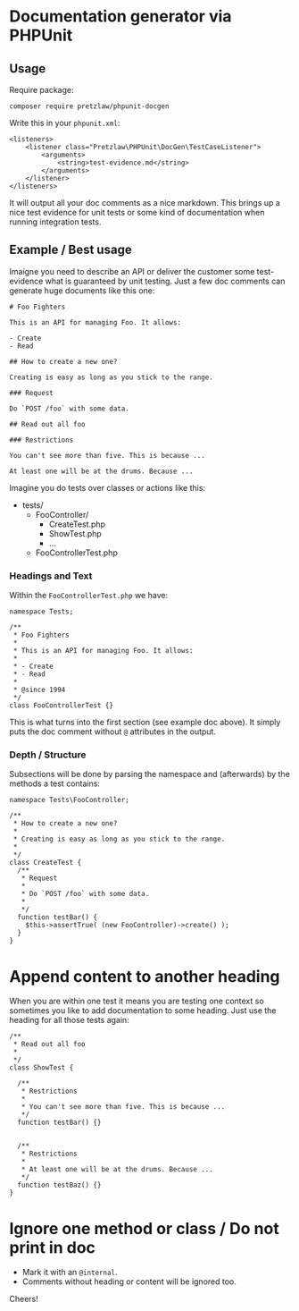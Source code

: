 # Documentation generator via PHPUnit

## Usage

Require package:

	composer require pretzlaw/phpunit-docgen

Write this in your `phpunit.xml`:

	<listeners>
        <listener class="Pretzlaw\PHPUnit\DocGen\TestCaseListener">
            <arguments>
                <string>test-evidence.md</string>
            </arguments>
        </listener>
    </listeners>

It will output all your doc comments as a nice markdown.
This brings up a nice test evidence for unit tests
or some kind of documentation when running integration tests.

## Example / Best usage

Imaigne you need to describe an API or deliver the customer some test-evidence what is guaranteed by unit testing.
Just a few doc comments can generate huge documents like this one:

	# Foo Fighters
	
	This is an API for managing Foo. It allows:
	
	- Create
	- Read
	
	## How to create a new one?
	
	Creating is easy as long as you stick to the range.
	
	### Request
	
	Do `POST /foo` with some data.
		
	## Read out all foo
	
	### Restrictions
	
	You can't see more than five. This is because ...
	
	At least one will be at the drums. Because ...

Imagine you do tests over classes or actions like this:

- tests/
  - FooController/
    - CreateTest.php
    - ShowTest.php
    - ...
  - FooControllerTest.php

### Headings and Text

Within the `FooControllerTest.php` we have:

	namespace Tests;
	
	/**
	 * Foo Fighters
	 *
	 * This is an API for managing Foo. It allows:
	 *
	 * - Create
	 * - Read
	 *
	 * @since 1994
	 */
	class FooControllerTest {}
	
This is what turns into the first section (see example doc above).
It simply puts the doc comment without `@` attributes in the output.

### Depth / Structure

Subsections will be done by parsing the namespace
and (afterwards) by the methods a test contains:

	namespace Tests\FooController;
	
	/**
	 * How to create a new one?
	 * 
	 * Creating is easy as long as you stick to the range.
	 *
	 */
	class CreateTest {
	  /**
	   * Request
	   *
	   * Do `POST /foo` with some data.
	   *
	   */
	  function testBar() {
	    $this->assertTrue( (new FooController)->create() );
	  }
	}

# Append content to another heading

When you are within one test it means you are testing one context
so sometimes you like to add documentation to some heading.
Just use the heading for all those tests again:

	/**
	 * Read out all foo
	 *
	 */
	class ShowTest {
	
	  /**
	   * Restrictions
	   *
	   * You can't see more than five. This is because ...
	   */
	  function testBar() {}
	  
	  
	  /**
	   * Restrictions
	   *
	   * At least one will be at the drums. Because ...
	   */
	  function testBaz() {}
	}


# Ignore one method or class / Do not print in doc

- Mark it with an `@internal`.
- Comments without heading or content will be ignored too.

Cheers!
